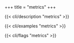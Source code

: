 +++
title = "metrics"
+++

{{< cli/description "metrics" >}}

{{< cli/examples "metrics" >}}

{{< cli/flags "metrics" >}}
